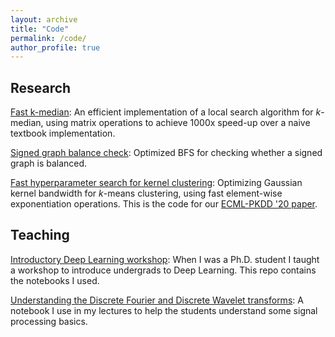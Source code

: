 ```yaml
---
layout: archive
title: "Code"
permalink: /code/
author_profile: true
---
```


<h2>Research</h2>

<a href="https://github.com/justbruno/fast-kmedian">Fast k-median</a>:
An efficient implementation of a local search algorithm for $k$-median, using matrix operations to achieve 1000x speed-up over a naive textbook implementation.

<a href="https://github.com/justbruno/signed-graph-balance-checker">Signed graph balance check</a>:
Optimized BFS for checking whether a signed graph is balanced.

<a href="https://github.com/justbruno/off-the-grid/">Fast hyperparameter search for kernel clustering</a>:
Optimizing Gaussian kernel bandwidth for $k$-means clustering, using fast element-wise exponentiation operations. This is the code for our <a href="https://arxiv.org/abs/2006.13567">ECML-PKDD '20 paper</a>.

<h2>Teaching</h2>
<a href="https://github.com/brunez/dl_workshop_upm">Introductory Deep Learning workshop</a>:
When I was a Ph.D. student I taught a workshop to introduce undergrads to Deep Learning. This repo contains the notebooks I used.

<a href="https://github.com/justbruno/signal_processing_notebook/blob/main/signal_processing.ipynb">Understanding the Discrete Fourier and Discrete Wavelet transforms</a>:
A notebook I use in my lectures to help the students understand some signal processing basics.
